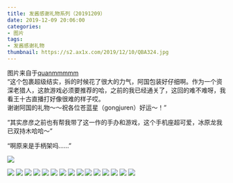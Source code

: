 ```yaml
---
title: 发酱感谢礼物系列（20191209）
date: 2019-12-09 20:06:00
categories:
- 图片
tags:
- 发酱感谢礼物
thumbnail: https://s2.ax1x.com/2019/12/10/QBA324.jpg
---
```


图片来自于<a href="https://weibo.com/p/1005051720171447" target="_blank">quanmmmmm</a><br/> “这个包裹超级结实，拆的时候花了很大的力气，阿国包装好仔细啊。作为一个资深老猎人，这款游戏必须要推荐的哈，之前的我已经通关了，这回的难不难呀，我看王十古直播打好像很难的样子哎。<br/>谢谢阿国的礼物～～祝各位苍蓝星（gongjuren）好运～！”

“其实彦彦之前也有帮我带了这一作的手办和游戏，这个手机座超可爱，冰原龙我已双持木哈哈～”

“啊原来是手柄架吗......”

![](https://s2.ax1x.com/2019/12/10/QBA324.jpg)

<!--more-->

![](https://s2.ax1x.com/2019/12/10/QBAKaV.jpg)
![](https://s2.ax1x.com/2019/12/10/QBAlPU.jpg)
![](https://s2.ax1x.com/2019/12/10/QBAern.jpg)
![](https://s2.ax1x.com/2019/12/10/QBAEvj.jpg)
![](https://s2.ax1x.com/2019/12/10/QBAJM9.jpg)
![](https://s2.ax1x.com/2019/12/10/QBAtq1.jpg)
![](https://s2.ax1x.com/2019/12/10/QBABGD.jpg)
![](https://s2.ax1x.com/2019/12/10/QBAyMd.jpg)
![](https://s2.ax1x.com/2019/12/10/QBARdP.jpg)
![](https://s2.ax1x.com/2019/12/10/QBAhi8.jpg)
![](https://s2.ax1x.com/2019/12/10/QBA5Rg.jpg)
![](https://s2.ax1x.com/2019/12/10/QBA7ss.jpg)
![](https://s2.ax1x.com/2019/12/10/QBALd0.jpg)
![](https://s2.ax1x.com/2019/12/10/QBAxWF.jpg)
![](https://s2.ax1x.com/2019/12/12/QyZ6dH.jpg)
